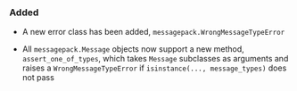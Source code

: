 ### Added

- A new error class has been added, `messagepack.WrongMessageTypeError`

- All `messagepack.Message` objects now support a new method,
  `assert_one_of_types`, which takes `Message` subclasses as arguments and
  raises a `WrongMessageTypeError` if `isinstance(..., message_types)` does not
  pass
